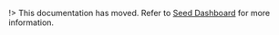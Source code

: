 !> This documentation has moved. Refer to [Seed Dashboard](https://docs.developer.tech.gov.sg/docs/security-suite-for-engineering-endpoint-devices/seed-dashboard/seed-dashboard-overview) for more information.